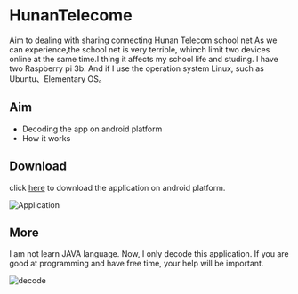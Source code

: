 # HunanTelecome
Aim to dealing with sharing connecting Hunan Telecom school net
As we can experience,the school net is very terrible, whinch limit two devices online at the same time.I thing it affects my school life and studing. I have two Raspberry pi 3b. And if I use the operation system Linux, such as Ubuntu、Elementary OS。

## Aim
- Decoding the app on android platform
- How it works


## Download
click [here](http://ozkg680jm.bkt.clouddn.com/HNCV3.6.29.1711031.apk) to download the application on android platform.

![Application](http://ozkg680jm.bkt.clouddn.com/autojump.png)

## More
I am not learn JAVA language. Now, I only decode this application. If you are good at programming and have free time, your help will be important.

![decode](http://ozkg680jm.bkt.clouddn.com/decode%20apk.png)

